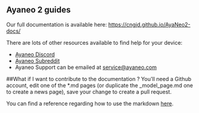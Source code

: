 ## Ayaneo 2 guides
Our full documentation is available here: https://cngjd.github.io/AyaNeo2-docs/

There are lots of other resources available to find help for your device: 

- [Ayaneo Discord](https://discord.gg/dKEhfZjx)
- [Ayaneo Subreddit](https://www.reddit.com/r/ayaneo/)
- Ayaneo Support can be emailed at [service@ayaneo.com](mailto:service@ayaneo.com)

##What if I want to contribute to the documentation ?
You'll need a Github account, edit one of the *.md pages (or duplicate the _model_page.md one to create a news page), save your change to create a pull request.

You can find a reference regarding how to use the markdown [here](https://www.markdownguide.org/basic-syntax/).
